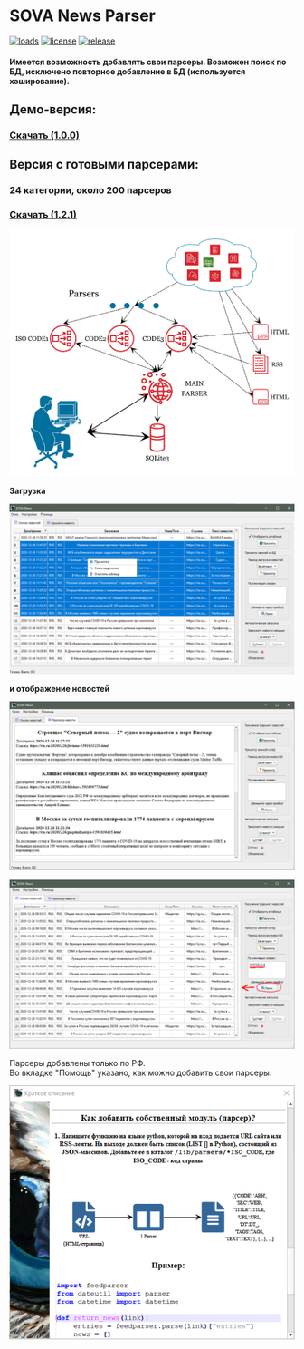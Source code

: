 # SOVA News Parser
[![loads](https://img.shields.io/github/downloads/uav-profile/SOVA-NP/total.svg)](https://github.com/uav-profile/SOVA-NP/releases/download/1.2.1/SOVA.News.Setup.exe)
[![license](https://img.shields.io/github/license/uav-profile/SOVA-NP.svg)](https://github.com/uav-profile/SOVA-NP/releases/download/1.2.1/SOVA.News.Setup.exe)
[![release](https://badgen.net/github/release/uav-profile/SOVA-NP)](https://github.com/uav-profile/SOVA-NP/releases/download/1.2.1/SOVA.News.Setup.exe)

#### Имеется возможность добавлять свои парсеры. Возможен поиск по БД, исключено повторное добавление в БД (используется хэширование). 

## Демо-версия:
### <a href="https://github.com/uav-profile/SOVA-NP/releases/download/v1.0.0/SOVA.News.Setup.exe"> Скачать (1.0.0) </a>

## Версия с готовыми парсерами:
### 24 категории, около 200 парсеров
### <a href="https://github.com/uav-profile/SOVA-NP/releases/download/1.2.1/SOVA.News.Setup.exe"> Скачать (1.2.1) </a>

![](https://github.com/uav-profile/SOVA-NP/blob/main/src/scheme_s.png)

<b>Загрузка
 
![](https://github.com/uav-profile/SOVA-NP/blob/main/src/screen1.png)

и отображение новостей</b>

![](https://github.com/uav-profile/SOVA-NP/blob/main/src/screen2.PNG)


![](https://github.com/uav-profile/SOVA-NP/blob/main/src/screen3.PNG)

Парсеры добавлены только по РФ.<br>Во вкладке "Помощь" указано, как можно добавить свои парсеры.

<p align="center">

![](https://github.com/uav-profile/SOVA-NP/blob/main/src/screen4.PNG)
